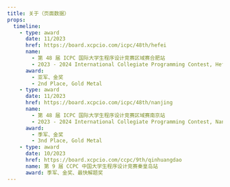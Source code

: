 ```yaml
---
title: 关于（页面数据）
props:
  timeline:
    - type: award
      date: 11/2023
      href: https://board.xcpcio.com/icpc/48th/hefei
      name:
        - 第 48 届 ICPC 国际大学生程序设计竞赛区域赛合肥站
        - 2023 - 2024 International Collegiate Programming Contest, Hefei Site
      award:
        - 亚军、金奖
        - 2nd Place, Gold Metal
    - type: award
      date: 11/2023
      href: https://board.xcpcio.com/icpc/48th/nanjing
      name:
        - 第 48 届 ICPC 国际大学生程序设计竞赛区域赛南京站
        - 2023 - 2024 International Collegiate Programming Contest, Nanjing Site
      award:
        - 季军、金奖
        - 3nd Place, Gold Metal
    - type: award
      date: 10/2023
      href: https://board.xcpcio.com/ccpc/9th/qinhuangdao
      name: 第 9 届 CCPC 中国大学生程序设计竞赛秦皇岛站
      award: 季军、金奖、最快解题奖
---
```

